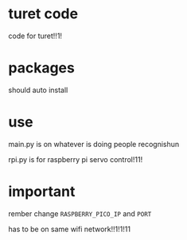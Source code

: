 # turet code

code for turet!!1!

# packages 
should auto install

# use
main.py is on whatever is doing people recognishun

rpi.py is for raspberry pi servo control!11!

# important
rember change ```RASPBERRY_PICO_IP``` and ```PORT```

has to be on same wifi network!!1!1!11